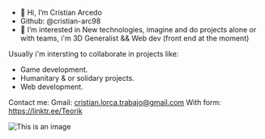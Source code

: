 - 👋 Hi, I’m Cristian Arcedo
- Github: @cristian-arc98
- 👀 I’m interested in New technologies, imagine and do projects alone or with teams, i'm 3D Generalist && Web dev (front end at the moment)

Usually i'm intersting to collaborate in projects like:
+ Game development.
+ Humanitary & or solidary projects.
+ Web development.

Contact me:
Gmail: cristian.lorca.trabajo@gmail.com
With form: https://linktr.ee/Teorik

![This is an image](https://1000marcas.net/wp-content/uploads/2020/03/logo-united-nations.png)

<!---
cristian-arc98/cristian-arc98 is a ✨ special ✨ repository because its `README.md` (this file) appears on your GitHub profile.
You can click the Preview link to take a look at your changes.
--->
